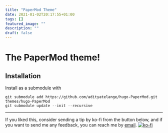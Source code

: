 ```yaml
---
title: "PaperMod Theme"
date: 2021-01-02T20:17:55+01:00
tags: []
featured_image: ""
description: ""
draft: false
---
```


# The PaperMod theme!
## Installation
Install as a submodule with

    git submodule add https://github.com/adityatelange/hugo-PaperMod.git themes/hugo-PaperMod
    git submodule update --init --recursive

---
If you liked this, consider sending a tip by ko-fi from the button below, and if you want to send me any feedback, you can reach me by [email](mailto:emailme@al3xis.xyz).
[![ko-fi](https://ko-fi.com/img/githubbutton_sm.svg)](https://ko-fi.com/V7V1CFV13)